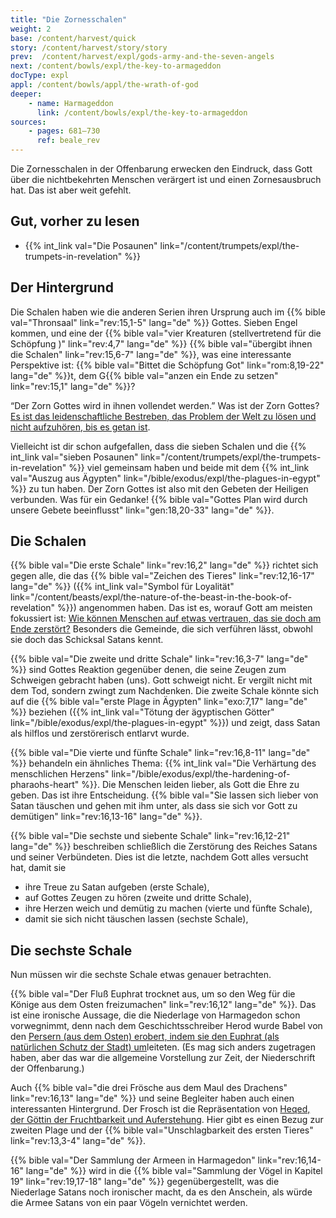 ```yaml
---
title: "Die Zornesschalen"
weight: 2
base: /content/harvest/quick
story: /content/harvest/story/story
prev:  /content/harvest/expl/gods-army-and-the-seven-angels
next: /content/bowls/expl/the-key-to-armageddon
docType: expl
appl: /content/bowls/appl/the-wrath-of-god
deeper:
    - name: Harmageddon
      link: /content/bowls/expl/the-key-to-armageddon
sources: 
    - pages: 681–730
      ref: beale_rev
---
```


Die Zornesschalen in der Offenbarung erwecken den Eindruck, dass Gott über die nichtbekehrten Menschen verärgert ist und einen Zornesausbruch hat. Das ist aber weit gefehlt.

## Gut, vorher zu lesen

<a name="e7c9"></a>
- {{% int_link val="Die Posaunen" link="/content/trumpets/expl/the-trumpets-in-revelation" %}}

## Der Hintergrund

<a name="3526"></a>
Die Schalen haben wie die anderen Serien ihren Ursprung auch im {{% bible val="Thronsaal" link="rev:15,1-5" lang="de" %}} Gottes. Sieben Engel kommen, und eine der {{% bible val="vier Kreaturen (stellvertretend für die Schöpfung )" link="rev:4,7" lang="de" %}} {{% bible val="übergibt ihnen die Schalen" link="rev:15,6-7" lang="de" %}}, was eine interessante Perspektive ist: {{% bible val="Bittet die Schöpfung Got" link="rom:8,19-22" lang="de" %}}t, dem G{{% bible val="anzen ein Ende zu setzen" link="rev:15,1" lang="de" %}}?

“Der Zorn Gottes wird in ihnen vollendet werden.” Was ist der Zorn Gottes?[ Es ist das leidenschaftliche Bestreben, das Problem der Welt zu lösen und nicht aufzuhören, bis es getan ist](https://moodyaudio.com/products/good-and-beautiful-god-part-6).

Vielleicht ist dir schon aufgefallen, dass die sieben Schalen und die {{% int_link val="sieben Posaunen" link="/content/trumpets/expl/the-trumpets-in-revelation" %}} viel gemeinsam haben und beide mit dem {{% int_link val="Auszug aus Ägypten" link="/bible/exodus/expl/the-plagues-in-egypt" %}} zu tun haben. Der Zorn Gottes ist also mit den Gebeten der Heiligen verbunden. Was für ein Gedanke! {{% bible val="Gottes Plan wird durch unsere Gebete beeinflusst" link="gen:18,20-33" lang="de" %}}.

## Die Schalen

<a name="9855"></a>
{{% bible val="Die erste Schale" link="rev:16,2" lang="de" %}} richtet sich gegen alle, die das {{% bible val="Zeichen des Tieres" link="rev:12,16-17" lang="de" %}} ({{% int_link val="Symbol für Loyalität" link="/content/beasts/expl/the-nature-of-the-beast-in-the-book-of-revelation" %}}) angenommen haben. Das ist es, worauf Gott am meisten fokussiert ist: [Wie können Menschen auf etwas vertrauen, das sie doch am Ende zerstört?](https://www.bibleserver.com/SLT/Offenbarung6%2C1-11) Besonders die Gemeinde, die sich verführen lässt, obwohl sie doch das Schicksal Satans kennt.

{{% bible val="Die zweite und dritte Schale" link="rev:16,3-7" lang="de" %}} sind Gottes Reaktion gegenüber denen, die seine Zeugen zum Schweigen gebracht haben (uns). Gott schweigt nicht. Er vergilt nicht mit dem Tod, sondern zwingt zum Nachdenken. Die zweite Schale könnte sich auf die {{% bible val="erste Plage in Ägypten" link="exo:7,17" lang="de" %}} beziehen ({{% int_link val="Tötung der ägyptischen Götter" link="/bible/exodus/expl/the-plagues-in-egypt" %}}) und zeigt, dass Satan als hilflos und zerstörerisch entlarvt wurde.

{{% bible val="Die vierte und fünfte Schale" link="rev:16,8-11" lang="de" %}} behandeln ein ähnliches Thema: {{% int_link val="Die Verhärtung des menschlichen Herzens" link="/bible/exodus/expl/the-hardening-of-pharaohs-heart" %}}. Die Menschen leiden lieber, als Gott die Ehre zu geben. Das ist ihre Entscheidung. {{% bible val="Sie lassen sich lieber von Satan täuschen und gehen mit ihm unter, als dass sie sich vor Gott zu demütigen" link="rev:16,13-16" lang="de" %}}.

{{% bible val="Die sechste und siebente Schale" link="rev:16,12-21" lang="de" %}} beschreiben schließlich die Zerstörung des Reiches Satans und seiner Verbündeten. Dies ist die letzte, nachdem Gott alles versucht hat, damit sie

- ihre Treue zu Satan aufgeben (erste Schale),
- auf Gottes Zeugen zu hören (zweite und dritte Schale),
- ihre Herzen weich und demütig zu machen (vierte und fünfte Schale),
- damit sie sich nicht täuschen lassen (sechste Schale),

## Die sechste Schale

<a name="9ced"></a>
Nun müssen wir die sechste Schale etwas genauer betrachten.

{{% bible val="Der Fluß Euphrat trocknet aus, um so den Weg für die Könige aus dem Osten freizumachen" link="rev:16,12" lang="de" %}}. Das ist eine ironische Aussage, die die Niederlage von Harmagedon schon vorwegnimmt, denn nach dem Geschichtsschreiber Herod wurde Babel von den [Persern (aus dem Osten) erobert, indem sie den Euphrat (als natürlichen Schutz der Stadt) um](https://www.oekumenisches-handbuch-online.de/babylon/babylon-mythos-und-wirklichkeit/die-eroberung-der-stadt-babylon-durch-die-perser/)leiteten. (Es mag sich anders zugetragen haben, aber das war die allgemeine Vorstellung zur Zeit, der Niederschrift der Offenbarung.)

Auch {{% bible val="die drei Frösche aus dem Maul des Drachens" link="rev:16,13" lang="de" %}} und seine Begleiter haben auch einen interessanten Hintergrund. Der Frosch ist die Repräsentation von [Heqed, der Göttin der Fruchtbarkeit und Auferstehung](https://de.wikipedia.org/wiki/Heket). Hier gibt es einen Bezug zur zweiten Plage und der {{% bible val="Unschlagbarkeit des ersten Tieres" link="rev:13,3-4" lang="de" %}}.

{{% bible val="Der Sammlung der Armeen in Harmagedon" link="rev:16,14-16" lang="de" %}} wird in die {{% bible val="Sammlung der Vögel in Kapitel 19" link="rev:19,17-18" lang="de" %}} gegenübergestellt, was die Niederlage Satans noch ironischer macht, da es den Anschein, als würde die Armee Satans von ein paar Vögeln vernichtet werden.

